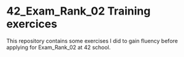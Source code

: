 # 42_Exam_Rank_02 Training exercices

This repository contains some exercises I did to gain fluency before applying for Exam_Rank_02 at 42 school.